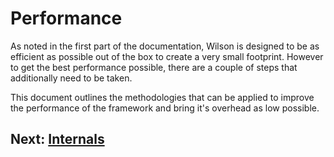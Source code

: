 # Performance

As noted in the first part of the documentation, Wilson is designed to be
as efficient as possible out of the box to create a very small footprint.
However to get the best performance possible, there are a couple of steps
that additionally need to be taken.

This document outlines the methodologies that can be applied to improve
the performance of the framework and bring it's overhead as low possible.


## Next: [Internals](internals.md)
